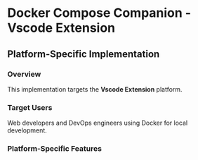 # Docker Compose Companion - Vscode Extension

## Platform-Specific Implementation

### Overview
This implementation targets the **Vscode Extension** platform.

### Target Users
Web developers and DevOps engineers using Docker for local development.

### Platform-Specific Features

